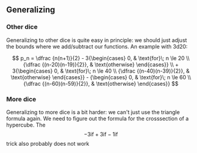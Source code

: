 ---
---
## Generalizing

### Other dice

Generalizing to other dice is quite easy in principle: we should just adjust the bounds where we add/subtract our functions. An example with 3d20:

$$ p_n = \dfrac {n(n+1)}{2} - 3{\begin{cases} 0,  & \text{for}\; n \le 20 \\ {\dfrac {(n-20)(n-19)}{2}}, & \text{otherwise} \end{cases}} \\ + 3{\begin{cases} 0,  & \text{for}\; n \le 40 \\ {\dfrac {(n-40)(n-39)}{2}}, & \text{otherwise} \end{cases}} - {\begin{cases} 0,  & \text{for}\; n \le 60 \\ {\dfrac {(n-60)(n-59)}{2}}, & \text{otherwise} \end{cases}} $$

### More dice

Generalizing to more dice is a bit harder: we can't just use the triangle formula again. We need to figure out the formula for the crosssection of a hypercube. The $$ -3 \text{if} +3 \text{if} -1 \text{if} $$ trick also probably does not work